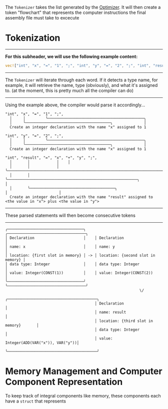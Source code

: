 The `Tokenizer` takes the list generated by the [Optimizer](modules/optimizer.md). It will then create a token "flowchart" that represents the computer instructions the final assembly file must take to excecute  

# Tokenization
___
**For this subheader, we will use the following example content:**  
```rust
vec!["int", "x", "=", "1", ";", "int", "y", "=", "2", ";", "int", "result", "=", "x", "+", "y", ";",]
```
___

The `Tokenizer` will iterate through each word. If it detects a type name, for example, it will retrieve the name, type (obviously), and what it's assigned to. (at the moment, this is pretty much all the compiler can do)  
___
Using the example above, the compiler would parse it accordingly...
```
"int", "x", "=", "1", ";",
  │     │         ╰───────────────────────────────────────────╮
  │     ╰──────────────────────────────────────╮              │
  Create an integer declaration with the name "x" assigned to 1

"int", "y", "=", "2", ";", 
  │     │         ╰───────────────────────────────────────────╮
  │     ╰──────────────────────────────────────╮              │
  Create an integer declaration with the name "x" assigned to 1

"int", "result", "=", "x", "+", "y", ";",
  │       │            │    │
  │       │            │    ╰─────────────────────────────────────────────────────────────────────────────╮
  │       │            ╰──────────────────────────────────────────────────────────╮                       │
  │       ╰──────────────────────────────────────╮                                │                       │
  Create an integer declaration with the name "result" assigned to <the value in "x"> plus <the value in "y">
```
___
These parsed statements will then become consecutive tokens
___
```
╭──────────────────────────────────╮    ╭───────────────────────────────────╮  
│ Declaration                      │    │ Declaration                       │  
│ name: x                          │    │ name: y                           │  
│ location: {first slot in memory} │ -> │ location: {second slot in memory} │
│ data type: Integer               │    │ data type: Integer                │  
│ value: Integer(CONST(1))         │    │ value: Integer(CONST(2))          │     
╰──────────────────────────────────╯    ╰───────────────────────────────────╯  
                                                            \/
                                        ╭────────────────────────────────────────╮
                                        │ Declaration                            │
                                        │ name: result                           │
                                        │ location: {third slot in memory}       │
                                        │ data type: Integer                     │
                                        │ value: Integer(ADD(VAR("x")), VAR("y"))│       
                                        ╰────────────────────────────────────────╯
```

# Memory Management and Computer Component Representation
To keep track of integral components like memory, these components each have a `struct` that represents 
